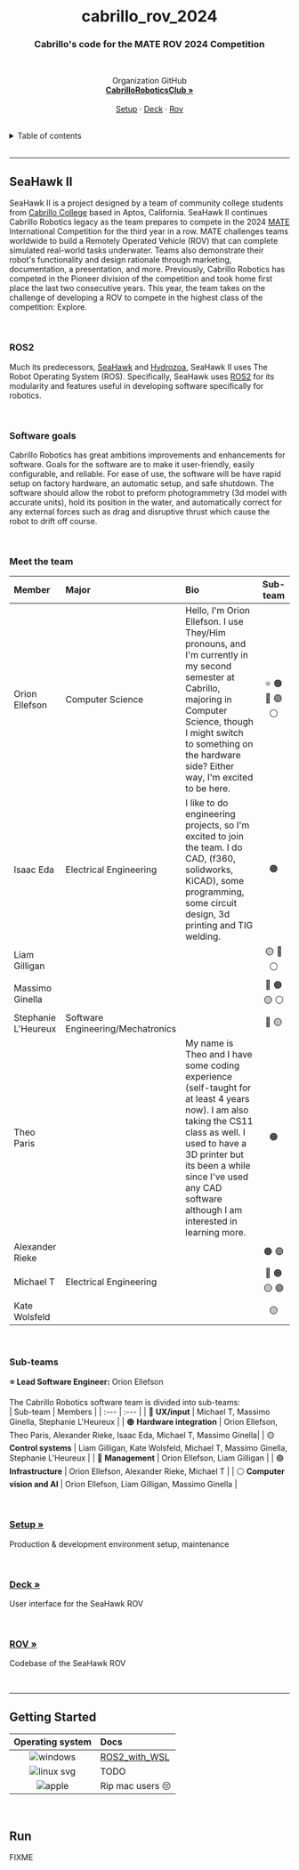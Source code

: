 <h1 align="center">cabrillo_rov_2024</h1>
<h3 align="center">Cabrillo's code for the MATE ROV 2024 Competition</h3>

<br>
  <p align="center">
    Organization GitHub
    <br />
    <a href="https://github.com/CabrilloRoboticsClub"><strong>CabrilloRoboticsClub »</strong></a>
    <br />
    <br />
    <a href="https://github.com/CabrilloRoboticsClub/setup">Setup</a>
    ·
    <a href="https://github.com/CabrilloRoboticsClub/deck">Deck</a>
    ·
    <a href="https://github.com/CabrilloRoboticsClub/rov">Rov</a>
  </p>
</div>
<br>

<details>
  <summary>Table of contents</summary>
  <ol>
    <li><a href="#seahawk-ii">SeaHawk II</a>
      <ol>
        <li><a href="#ros2">ROS2</a>
        <li><a href="#software-goals">Software goals</a>
        <li><a href="#sub-teams">Sub-teams</a>
        <li><a href="#meet-the-team">Meet the team</a>
        <li><a href="#setup-">Setup</a>
        <li><a href="#deck-">Deck</a>
        <li><a href="#rov-">ROV"</a>
      </ol>
    <li><a href="#getting-started">Getting started</a></li>
    <li><a href="#run">Run</a></li>
  </ol>
</details>
<br>

---
## SeaHawk II
SeaHawk II is a project designed by a team of community college students from [Cabrillo College](https://www.cabrillo.edu/) based in Aptos, California. SeaHawk II continues Cabrillo Robotics legacy as the team prepares to compete in the 2024 [MATE](https://materovcompetition.org/world-championship) International Competition for the third year in a row. MATE challenges teams worldwide to build a Remotely Operated Vehicle (ROV) that can complete simulated real-world tasks underwater. Teams also demonstrate their robot's functionality and design rationale through marketing, documentation, a presentation, and more. Previously, Cabrillo Robotics has competed in the Pioneer division of the competition and took home first place the last two consecutive years. This year, the team takes on the challenge of developing a ROV to compete in the highest class of the competition: Explore. 

<br>

### ROS2
Much its predecessors, [SeaHawk](https://github.com/CabrilloRoboticsClub/cabrillo_rov_2023) and [Hydrozoa](https://github.com/CabrilloRoboticsClub/cabrillo_rov_2022), SeaHawk II uses The Robot Operating System (ROS). Specifically, SeaHawk uses [ROS2](https://docs.ros.org/en/foxy/index.html) for its modularity and features useful in developing software specifically for robotics. 

<br>

### Software goals
Cabrillo Robotics has great ambitions improvements and enhancements for software. Goals for the software are to make it user-friendly, easily configurable, and reliable. For ease of use, the software will be have rapid setup on factory hardware, an automatic setup, and safe shutdown. The software should allow the robot to preform photogrammetry (3d model with accurate units), hold its position in the water, and automatically correct for any external forces such as drag and disruptive thrust which cause the robot to drift off course. 

<br>

### Meet the team
| Member | Major | Bio | Sub-team | 
| :--- | :--- | :---- | :---: | 
| Orion Ellefson | Computer Science | Hello, I'm Orion Ellefson. I use They/Him pronouns, and I'm currently in my second semester at Cabrillo, majoring in Computer Science, though I might switch to something on the hardware side? Either way, I'm excited to be here. | ⭐️ 🟠 🔵 🟣 ⚪️ | 
| Isaac Eda | Electrical Engineering| I like to do engineering projects, so I'm excited to join the team. I do CAD, (f360, solidworks, KiCAD), some programming, some circuit design, 3d printing and TIG welding. |🟠 | 
| Liam Gilligan | | | 🟡 🔵 ⚪️ | 
| Massimo Ginella | | | 🔴 🟠 🟡 ⚪️ |
| Stephanie L'Heureux | Software Engineering/Mechatronics| | 🔴 🟡 | 
| Theo Paris | | My name is Theo and I have some  coding experience (self-taught for at least 4 years now). I am also taking the CS11 class as well. I used to have a 3D printer but its been a while since I've used any CAD software although I am interested in learning more. | 🟠 | 
| Alexander Rieke | | | 🟠 🟣 | 
| Michael T | Electrical Engineering | | 🔴 🟠 🟡 🟣 | 
| Kate Wolsfeld | | | 🟡 | 


<br>

### Sub-teams
**⭐️ Lead Software Engineer:** Orion Ellefson

The Cabrillo Robotics software team is divided into sub-teams:  
| Sub-team | Members | 
| :--- | :--- | 
| 🔴 **UX/input** | Michael T, Massimo Ginella, Stephanie L'Heureux | 
| 🟠 **Hardware integration** | Orion Ellefson, Theo Paris, Alexander Rieke, Isaac Eda, Michael T, Massimo Ginella|
| 🟡 **Control systems** | Liam Gilligan, Kate Wolsfeld, Michael T, Massimo Ginella, Stephanie L'Heureux | 
| 🔵 **Management** | Orion Ellefson, Liam Gilligan | 
| 🟣 **Infrastructure** | Orion Ellefson, Alexander Rieke, Michael T |
| ⚪️ **Computer vision and AI** | Orion Ellefson, Liam Gilligan, Massimo Ginella |


<br>


### [Setup »](https://github.com/CabrilloRoboticsClub/setup)
Production & development environment setup, maintenance

<br>

### [Deck »](https://github.com/CabrilloRoboticsClub/deck)
User interface for the SeaHawk ROV

<br>

### [ROV »](https://github.com/CabrilloRoboticsClub/rov)
Codebase of the SeaHawk ROV

<br>

<!-- GETTING STARTED -->

---
## Getting Started
| Operating system | Docs | 
| :---: | :--- | 
|![windows](https://github.com/CabrilloRoboticsClub/cabrillo_rov_2024/assets/96219204/17ca5854-c89f-4eac-8589-81a138e02a6d) | [ROS2_with_WSL](https://github.com/CabrilloRoboticsClub/cabrillo_rov_2024/tree/doc/doc/System%20setup) | 
|![linux svg](https://github.com/CabrilloRoboticsClub/cabrillo_rov_2024/assets/96219204/db8bf42e-1a69-4df4-aa75-152a18949f04)| TODO | 
|![apple](https://github.com/CabrilloRoboticsClub/cabrillo_rov_2024/assets/96219204/cb24582c-a7f9-4f2f-b7ec-0c75820b6719)| Rip mac users 😔| 


<br>

## Run
FIXME

<br>
